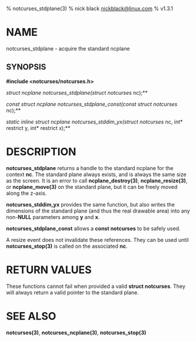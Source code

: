 % notcurses_stdplane(3)
% nick black <nickblack@linux.com>
% v1.3.1

# NAME

notcurses_stdplane - acquire the standard ncplane

## SYNOPSIS

**#include <notcurses/notcurses.h>**

**struct ncplane* notcurses_stdplane(struct notcurses* nc);**

**const struct ncplane* notcurses_stdplane_const(const struct notcurses* nc);**

**static inline struct ncplane* notcurses_stddim_yx(struct notcurses* nc, int* restrict y, int* restrict x);**

# DESCRIPTION

**notcurses_stdplane** returns a handle to the standard ncplane for the context
**nc**. The standard plane always exists, and is always the same size as the
screen. It is an error to call **ncplane_destroy(3)**, **ncplane_resize(3)**,
or **ncplane_move(3)** on the standard plane, but it can be freely moved
along the z-axis.

**notcurses_stddim_yx** provides the same function, but also writes the
dimensions of the standard plane (and thus the real drawable area) into any
non-**NULL** parameters among **y** and **x**.

**notcurses_stdplane_const** allows a **const notcurses** to be safely used.

A resize event does not invalidate these references. They can be used until
**notcurses_stop(3)** is called on the associated **nc**.

# RETURN VALUES

These functions cannot fail when provided a valid **struct notcurses**. They
will always return a valid pointer to the standard plane.

# SEE ALSO

**notcurses(3)**,
**notcurses_ncplane(3)**,
**notcurses_stop(3)**
